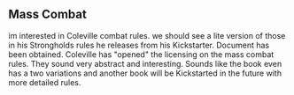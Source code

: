 ## Mass Combat

im interested in Coleville combat rules. we should see a lite version of those in his Strongholds rules he releases from his Kickstarter. Document has been obtained. Coleville has "opened" the licensing on the mass combat rules. They sound very abstract and interesting. Sounds like the book even has a two variations and another book will be Kickstarted in the future with more detailed rules.

